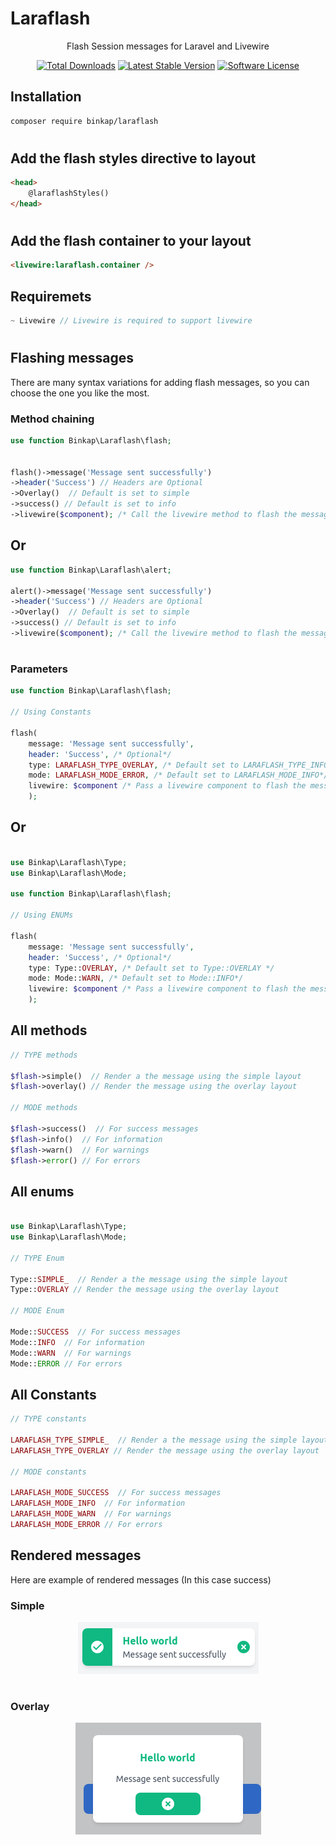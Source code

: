 # Laraflash

<p align="center">Flash Session messages for Laravel and Livewire</p>

<p align="center">
<a href="https://packagist.org/packages/binkap/laraflash"><img src="https://img.shields.io/packagist/dt/binkap/laraflash" alt="Total Downloads"></a>
<a href="https://packagist.org/packages/binkap/laraflash"><img src="https://img.shields.io/packagist/v/binkap/laraflash" alt="Latest Stable Version"></a>
<a href="LICENSE.md"><img src="https://img.shields.io/badge/license-MIT-brightgreen.svg?style=flat-round" alt="Software License"></a>
</p>

## Installation

```bash
composer require binkap/laraflash 
```

#

## Add the flash styles directive to layout

```html
<head>
    @laraflashStyles()
</head>
```

#

## Add the flash container to your layout

```html
<livewire:laraflash.container />
```

## Requiremets

```php
~ Livewire // Livewire is required to support livewire
```

#

## Flashing messages

There are many syntax variations for adding flash messages, so you can choose the one you like the most.

### Method chaining

```php
use function Binkap\Laraflash\flash;


flash()->message('Message sent successfully')
->header('Success') // Headers are Optional
->Overlay()  // Default is set to simple
->success() // Default is set to info
->livewire($component); /* Call the livewire method to flash the message with livewire */

```

## Or

```php
use function Binkap\Laraflash\alert;

alert()->message('Message sent successfully')
->header('Success') // Headers are Optional
->Overlay()  // Default is set to simple
->success() // Default is set to info
->livewire($component); /* Call the livewire method to flash the message with livewire */
```

#

### Parameters

```php
use function Binkap\Laraflash\flash;

// Using Constants

flash(
    message: 'Message sent successfully', 
    header: 'Success', /* Optional*/
    type: LARAFLASH_TYPE_OVERLAY, /* Default set to LARAFLASH_TYPE_INFO*/
    mode: LARAFLASH_MODE_ERROR, /* Default set to LARAFLASH_MODE_INFO*/
    livewire: $component /* Pass a livewire component to flash the message with livewire */
    ); 
```

## Or

```php

use Binkap\Laraflash\Type;
use Binkap\Laraflash\Mode;

use function Binkap\Laraflash\flash;

// Using ENUMs

flash(
    message: 'Message sent successfully', 
    header: 'Success', /* Optional*/
    type: Type::OVERLAY, /* Default set to Type::OVERLAY */
    mode: Mode::WARN, /* Default set to Mode::INFO*/
    livewire: $component /* Pass a livewire component to flash the message with livewire */
    ); 
```

## All methods

```php
// TYPE methods

$flash->simple()  // Render a the message using the simple layout
$flash->overlay() // Render the message using the overlay layout

// MODE methods

$flash->success()  // For success messages
$flash->info()  // For information
$flash->warn()  // For warnings
$flash->error() // For errors
```

## All enums

```php

use Binkap\Laraflash\Type;
use Binkap\Laraflash\Mode;

// TYPE Enum

Type::SIMPLE_  // Render a the message using the simple layout
Type::OVERLAY // Render the message using the overlay layout

// MODE Enum

Mode::SUCCESS  // For success messages
Mode::INFO  // For information
Mode::WARN  // For warnings
Mode::ERROR // For errors
```

## All Constants

```php
// TYPE constants

LARAFLASH_TYPE_SIMPLE_  // Render a the message using the simple layout
LARAFLASH_TYPE_OVERLAY // Render the message using the overlay layout

// MODE constants

LARAFLASH_MODE_SUCCESS  // For success messages
LARAFLASH_MODE_INFO  // For information
LARAFLASH_MODE_WARN  // For warnings
LARAFLASH_MODE_ERROR // For errors
```

## Rendered messages

Here are example of rendered messages (In this case success)

### Simple

<p align="center"><img src="extra/simple.png" alt="Simple flash"></p>

#

### Overlay

<p align="center"><img src="extra/overlay.png" alt="Overlay flash"></p>
